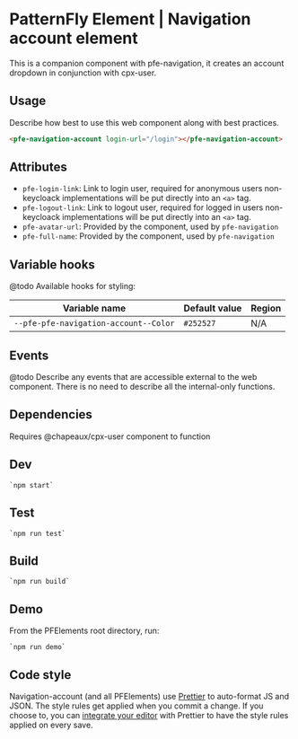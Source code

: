 # PatternFly Element | Navigation account element

This is a companion component with pfe-navigation, it creates an account dropdown in conjunction with cpx-user.

## Usage
Describe how best to use this web component along with best practices.

```html
<pfe-navigation-account login-url="/login"></pfe-navigation-account>
```

## Attributes

- `pfe-login-link`: Link to login user, required for anonymous users non-keycloack implementations will be put directly into an `<a>` tag.
- `pfe-logout-link`: Link to logout user, required for logged in users non-keycloack implementations will be put directly into an `<a>` tag.
- `pfe-avatar-url`: Provided by the component, used by `pfe-navigation`
- `pfe-full-name`: Provided by the component, used by `pfe-navigation`

## Variable hooks

@todo Available hooks for styling:

| Variable name | Default value | Region |
| --- | --- | --- |
| `--pfe-pfe-navigation-account--Color` | `#252527` | N/A |

## Events
@todo Describe any events that are accessible external to the web component. There is no need to describe all the internal-only functions.


## Dependencies
Requires @chapeaux/cpx-user component to function

## Dev

    `npm start`

## Test

    `npm run test`

## Build

    `npm run build`

## Demo

From the PFElements root directory, run:

    `npm run demo`

## Code style

Navigation-account (and all PFElements) use [Prettier][prettier] to auto-format JS and JSON. The style rules get applied when you commit a change. If you choose to, you can [integrate your editor][prettier-ed] with Prettier to have the style rules applied on every save.

[prettier]: https://github.com/prettier/prettier/
[prettier-ed]: https://prettier.io/docs/en/editors.html
[web-component-tester]: https://github.com/Polymer/web-component-tester
